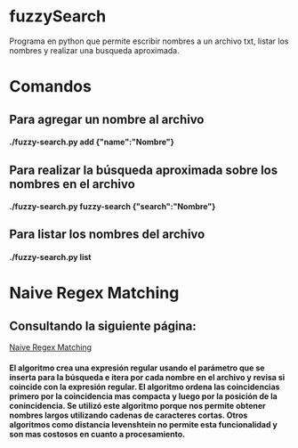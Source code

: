 # fuzzySearch
Programa en python que permite escribir nombres a un archivo txt, listar los nombres y realizar una busqueda aproximada.
# Comandos
## Para agregar un nombre al archivo
#### ./fuzzy-search.py add {"name":"Nombre"}
## Para realizar la búsqueda aproximada sobre los nombres en el archivo
#### ./fuzzy-search.py fuzzy-search {"search":"Nombre"}
## Para listar los nombres del archivo
#### ./fuzzy-search.py list
# Naive Regex Matching
## Consultando la siguiente página:
[Naive Regex Matching](https://blog.amjith.com/fuzzyfinder-in-10-lines-of-python "Naive Regex Matching")
#### El algoritmo crea una expresión regular usando el parámetro que se inserta para la búsqueda e itera por cada nombre en el archivo y revisa si coincide con la expresión regular. El algoritmo ordena las coincidencias primero por la coincidencia mas compacta y luego por la posición de la conincidencia. Se utilizó este algoritmo porque nos permite obtener nombres largos utilizando cadenas de caracteres cortas. Otros algoritmos como distancia levenshtein no permite esta funcionalidad y son mas costosos en cuanto a procesamiento.

